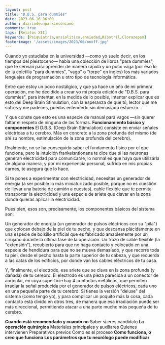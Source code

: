 ```yaml
---
layout: post
title: "D.B.S. para dummies"
date: 2023-06-16 06:00
author: diariodeunparkinsoniano
comments: true
tags: [Relatos XII] 
keywords: [Psiquiatría,ansiolitico,ansiedad,Ribotril,Clorazepam]
footerimage: '/assets/images/2023/06/onoff.jpg'
---
```

Cuando yo estudiaba en la universidad —como yo suelo decir, en los tiempos del pleistoceno— había una colección de libros "para dummies", que te servían para aprender de manera rápida y un poco vaga (por eso lo de la coletilla "para dummies", "vago" o "torpe" en inglés) los más variados lenguajes de programación u otro tipo de tecnología informática.

Entre que estoy un poco nostálgico, y que ya hace un año de mi primera operación, me he decidido a crear yo mi propia edición de "D.B.S. para dummies", para intentar, en la medida de lo posible, intentar explicar que es esto del Deep Brain Stimulation, con la esperanza de que tú, lector que me sufres y me padeces, puedas entenderlo sin demasiado esfuerzo.

Y que conste que esto es una especie de manual para vagos —sin querer faltar el respeto de ninguna de las formas.
**Funcionamiento básico y componentes**
El D.B.S. (Deep Brain Stimulation) consiste en enviar señales eléctricas a tu cerebro. Más en concreto a la zona profunda del mismo (de ahí su nombre, estimulación de la zona profunda del cerebro).

Realmente, no se ha conseguido saber el fundamento físico por el que funciona, pero la intuición frankeisntionana te dice que si las neuronas generan electricidad para comunicarse, lo normal es que haya que utilizarla de alguna manera, y por mi experiencia personal, sufrida en mis propias carnes, te asegura que lo hace.

Si te pones a experimentar con electricidad, necesitas un generador de energía (a ser posible lo más miniaturizado posible, porque no es cuestión de llevar una batería de camión a cuestas), cable flexible que te permita transportar la electricidad y una especie de ariete que clavar en la zona donde quieras aplicar   la electricidad.

Pues bien, esos son, precisamente, los componentes básicos del sistema son: 

Un generador de energía (un generador de pulsos eléctricos con su "pila") que colocan debajo de la piel de tu pecho, y que descansa plácidamente en una especie de bolsillo artificial que es fabricado amablemente por un cirujano durante la última fase de la operación.
Un trozo de cable flexible (la "extensión"), recubierto para que no haga contacto y colocado en una especie de hendidura para que no se mueva demasiado, y que recorre toda tu piel, desde el pecho hasta la parte superior de tu cabeza, y que recuerda a las catas de los edificios, por donde van los cables eléctricos de tu casa.

Y, finalmente, el electrodo, ese ariete que se clava en la zona profunda (y dañada) de tu cerebro. El electrodo es una pieza parecida a un conector de auricular, en cuya superficie hay 4 contactos metálicos, que permiten irradiar la señal producida por el generador de pulsos eléctricos, cada uno en una pequeña parte de tu cerebro. Si tienes la versión "deluxe" del sistema (como tengo yo), y para complicar un poquito más la cosa, cada contacto está divido en otros tres, de manera que esa irradiación puede ser más direccional, permitiendo atacar a una parte mucho más pequeña de tu cerebro.

**Cuando está recomendado y cuando no**
Saber si eres candidato
**La operación quirúrgica**
Materiales principales y auxiliares
Quienes intervienen
Preparativos previos
Como es el proceso
**Como funciona, o creo que funciona**
**Los parámetros que tu neurólogo puede modificar**


